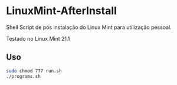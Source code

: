 # LinuxMint-AfterInstall

Shell Script de pós instalação do Linux Mint para utilização pessoal.

Testado no Linux Mint 21.1

## Uso

```bash
sudo chmod 777 run.sh
./programs.sh
```

